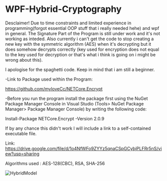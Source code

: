 # WPF-Hybrid-Cryptography

Desclaimer! Due to time constraints and limited experience in programming(forgot essential OOP stuff that i really needed hehe) and wpf in general. The Signature Part of the Program is still under work and it's not working as inteded. Also currently i can't get the code to stop creating a new key with the symmetric algorithm (AES) when it's decrypting but it does somehow decrypts correctly (key used for encryption does not equal to the key used for decryption or that's what i think is going on i might be wrong about this).

I apologise for the spaghetti code. Keep in mind that i am still a beginner.

-Link to Package used within the Program:

https://github.com/myloveCc/NETCore.Encrypt


-Before you run the program install the package first using 
the NuGet Package Manager Console in Visual Studio (Tools> NuGet Package Manager> Package Manager Console) 
 by writing the following code:

Install-Package NETCore.Encrypt -Version 2.0.9


If by any chance this didn't work I will include a link to a self-contained 
executable file.

Link: https://drive.google.com/file/d/1o4NfWFo9ZYYz5qnaCSpGCybjPLFRr5nS/view?usp=sharing

Algorithms used : AES-128(CBC), RSA, SHA-256

![HybridModel](https://user-images.githubusercontent.com/59689940/119700094-20653a00-be53-11eb-8c16-1e1f09c6779c.png)

